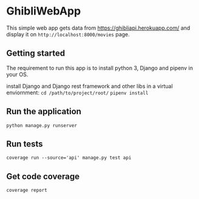 # GhibliWebApp
This simple web app gets data from https://ghibliapi.herokuapp.com/ and display it on `http://localhost:8000/movies` page.

## Getting started
The requirement to run this app is to install python 3, Django and pipenv in your OS.

install Django and Django rest framework and other libs in a virtual enviornment:
`cd /path/to/project/root/`
`pipenv install`

## Run the application
`python manage.py runserver`

## Run tests
`coverage run --source='api' manage.py test api`

## Get code coverage
`coverage report`
